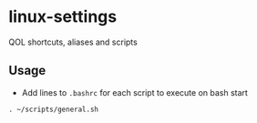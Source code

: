 # linux-settings
QOL shortcuts, aliases and scripts

## Usage

- Add lines to `.bashrc` for each script to execute on bash start

```shell
. ~/scripts/general.sh
```
